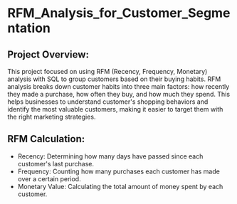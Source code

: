 # RFM_Analysis_for_Customer_Segmentation
## Project Overview:
This project focused on using RFM (Recency, Frequency, Monetary) analysis with SQL to group customers based on their buying habits. RFM analysis breaks down customer habits into three main factors: how recently they made a purchase, how often they buy, and how much they spend. This helps businesses to understand customer's shopping behaviors and identify the most valuable customers, making it easier to target them with the right marketing strategies.

## RFM Calculation:
- Recency: Determining how many days have passed since each customer's last purchase.
- Frequency: Counting how many purchases each customer has made over a certain period.
- Monetary Value: Calculating the total amount of money spent by each customer.
